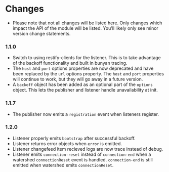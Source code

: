 # Changes
 * Please note that not all changes will be listed here. Only changes which
   impact the API of the module will be listed. You'll likely only see minor
   version change statements.

### 1.1.0
 * Switch to using restify-clients for the listener. This is to take advantage
   of the backoff functionality and built in bunyan tracing.
 * The `host` and `port` options properties are now deprecated and have been
   replaced by the `url` options property. The `host` and `port` properties will
   continue to work, but they will go away in a future version.
 * A `backoff` object has been added as an optional part of the `options`
   object. This lets the publisher and listener handle unavailability at init.

### 1.1.7
 * The publisher now emits a `registration` event when listeners register.

### 1.2.0
 * Listener properly emits `bootstrap` after successful backoff.
 * Listener returns error objects when `error` is emitted.
 * Listener changefeed item recieved logs are now trace instead of debug.
 * Listener emits `connection-reset` instead of `connection-end` when a 
   watershed `connectionReset` event is handled. `connection-end` is still
   emitted when watershed emits `connectionReset`.
